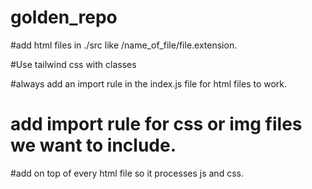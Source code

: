 # golden_repo

#add html files in ./src like /name_of_file/file.extension.

#Use tailwind css with classes

#always add an import rule in the index.js
file for html files to work.

# add import rule for css or img files we want to include.

#add <script defer src="bundle.js"></script><link href="dist.bundle.css" rel="stylesheet"> on top of 
every html file so it processes js and css.
